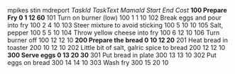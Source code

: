 mpikes stin mdreport
*TaskId	  TaskText	  MamaId	   Start 	End 	Cost*
**100	 	Prepare Fry	 0	   1 	12 	60**
101	 	Turn on burner (low)	 100	   1 	1 	10
102	 	Break eggs and pour into fry	 100	   2 	4 	10
103	 	Steer mixture to avoid sticking	 100	   5 	10 	10
105	 	Salt, pepper	 100	   5 	5 	10
104	 	Throw yellow cheese into fry	 100	   6 	12 	10
106	 	Turn burner off	 100	   12 	12 	10
**200	 	Prepare the bread	 0	   10 	12 	20**
201	 	Heat bread in toaster	 200	   10 	12 	10
202	 	Little bit of salt, galric spice to bread	 200	   12 	12 	10
**300	 	Serve eggs	 0	   13 	20 	30**
301	 	Put bread in plate	 300	   13 	13 	10
302	 	Put eggs on bread	 300	   14 	14 	10
303	 	Wash fry	 300	   15 	20 	10
